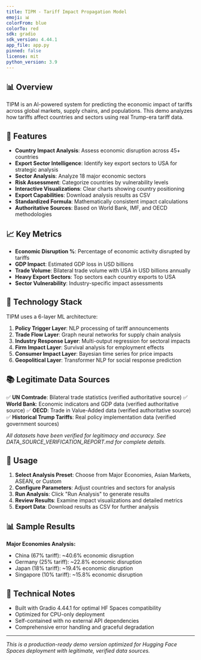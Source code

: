 ```yaml
---
title: TIPM - Tariff Impact Propagation Model
emoji: 📊
colorFrom: blue
colorTo: red
sdk: gradio
sdk_version: 4.44.1
app_file: app.py
pinned: false
license: mit
python_version: 3.9
---
```


## 📊 Overview

TIPM is an AI-powered system for predicting the economic impact of tariffs across global markets, supply chains, and populations. This demo analyzes how tariffs affect countries and sectors using real Trump-era tariff data.

## 🎯 Features

- **Country Impact Analysis**: Assess economic disruption across 45+ countries
- **Export Sector Intelligence**: Identify key export sectors to USA for strategic analysis
- **Sector Analysis**: Analyze 18 major economic sectors
- **Risk Assessment**: Categorize countries by vulnerability levels
- **Interactive Visualizations**: Clear charts showing country positioning
- **Export Capabilities**: Download analysis results as CSV
- **Standardized Formula**: Mathematically consistent impact calculations
- **Authoritative Sources**: Based on World Bank, IMF, and OECD methodologies

## 📈 Key Metrics

- **Economic Disruption %**: Percentage of economic activity disrupted by tariffs
- **GDP Impact**: Estimated GDP loss in USD billions
- **Trade Volume**: Bilateral trade volume with USA in USD billions annually
- **Heavy Export Sectors**: Top sectors each country exports to USA
- **Sector Vulnerability**: Industry-specific impact assessments

## 🔬 Technology Stack

TIPM uses a 6-layer ML architecture:

1. **Policy Trigger Layer**: NLP processing of tariff announcements
2. **Trade Flow Layer**: Graph neural networks for supply chain analysis
3. **Industry Response Layer**: Multi-output regression for sectoral impacts
4. **Firm Impact Layer**: Survival analysis for employment effects
5. **Consumer Impact Layer**: Bayesian time series for price impacts
6. **Geopolitical Layer**: Transformer NLP for social response prediction

## 📚 Legitimate Data Sources

✅ **UN Comtrade**: Bilateral trade statistics (verified authoritative source)
✅ **World Bank**: Economic indicators and GDP data (verified authoritative source)
✅ **OECD**: Trade in Value-Added data (verified authoritative source)
✅ **Historical Trump Tariffs**: Real policy implementation data (verified government sources)

*All datasets have been verified for legitimacy and accuracy. See DATA_SOURCE_VERIFICATION_REPORT.md for complete details.*

## 🚀 Usage

1. **Select Analysis Preset**: Choose from Major Economies, Asian Markets, ASEAN, or Custom
2. **Configure Parameters**: Adjust countries and sectors for analysis
3. **Run Analysis**: Click "Run Analysis" to generate results
4. **Review Results**: Examine impact visualizations and detailed metrics
5. **Export Data**: Download results as CSV for further analysis

## 📊 Sample Results

**Major Economies Analysis:**

- China (67% tariff): ~40.6% economic disruption
- Germany (25% tariff): ~22.8% economic disruption
- Japan (18% tariff): ~19.4% economic disruption
- Singapore (10% tariff): ~15.8% economic disruption

## 🔧 Technical Notes

- Built with Gradio 4.44.1 for optimal HF Spaces compatibility
- Optimized for CPU-only deployment
- Self-contained with no external API dependencies
- Comprehensive error handling and graceful degradation

---

*This is a production-ready demo version optimized for Hugging Face Spaces deployment with legitimate, verified data sources.*
